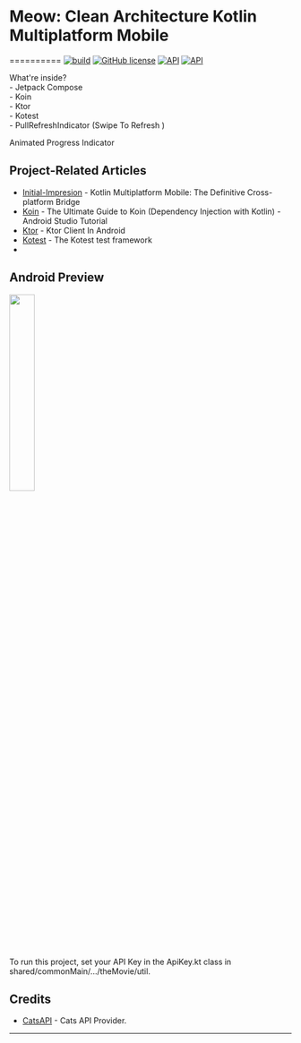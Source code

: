 # Meow: Clean Architecture Kotlin Multiplatform Mobile
==========
[![build](https://github.com/annasta13/The-Movies/actions/workflows/build.yml/badge.svg)](https://github.com/annasta13/The-Movies/actions/workflows/gradle.yml)
[![GitHub license](https://img.shields.io/github/license/annasta13/The-Movies.svg?style=plastic)](https://github.com/annasta13/The-Movies/blob/main/LICENSE)
<a href="https://developer.android.com/about/versions/marshmallow/android-6.0"><img alt="API" src="https://img.shields.io/badge/minSdkVersion-23-yellow.svg?style=true"/></a>
<a href="https://developer.android.com/about/versions/12"><img alt="API" src="https://img.shields.io/badge/targetSdkVersion-31-green.svg?style=true"/></a>
<p>What're inside?
<br>- Jetpack Compose
<br>- Koin
<br>- Ktor
<br>- Kotest
<br>- PullRefreshIndicator (Swipe To Refresh )
</p> Animated Progress Indicator 

## Project-Related Articles
- [Initial-Impresion][3] - Kotlin Multiplatform Mobile: The Definitive Cross-platform Bridge
- [Koin][4] - The Ultimate Guide to Koin (Dependency Injection with Kotlin) - Android Studio Tutorial
- [Ktor][5] - Ktor Client In Android
- [Kotest][6] - The Kotest test framework
- 

## Android Preview
<p><img src="main.gif" width=30% height=30%></p>
<p>To run this project, set your API Key in the ApiKey.kt class in shared/commonMain/.../theMovie/util.</p>

## Credits
- [CatsAPI][1] - Cats API Provider.

[1]: https://developers.thecatapi.com/login
[2]: https://github.com/yshrsmz/BuildKonfig
[3]: https://betterprogramming.pub/kotlin-multiplatform-mobile-is-it-a-comfortable-bridge-fb724a9f3a0c
[4]: https://www.youtube.com/watch?v=EathumJlWh8
[5]: https://ktor.io/docs/getting-started-ktor-client-multiplatform-mobile.html#android-activity
[6]: https://kotest.io/docs/quickstart
-------------------------------------
